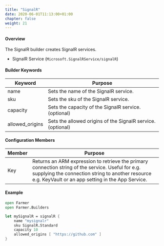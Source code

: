 ```yaml
---
title: "SignalR"
date: 2020-06-01T11:13:00+01:00
chapter: false
weight: 21
---
```


#### Overview
The SignalR builder creates SignalR services.

* SignalR Service (`Microsoft.SignalRService/signalR`)

#### Builder Keywords
| Keyword | Purpose |
|-|-|
| name | Sets the name of the SignalR service. |
| sku | Sets the sku of the SignalR service. |
| capacity | Sets the capacity of the SignalR service. (optional) |
| allowed_origins | Sets the allowed origins of the SignalR service. (optional) |

#### Configuration Members

| Member | Purpose |
|-|-|
| Key | Returns an ARM expression to retrieve the primary connection string of the service. Useful for e.g. supplying the connection string to another resource e.g. KeyVault or an app setting in the App Service. |

#### Example

```fsharp
open Farmer
open Farmer.Builders

let mySignalR = signalR {
    name "mysignalr"
    sku SignalR.Standard
    capacity 10
    allowed_origins [ "https://github.com" ]
}
```
